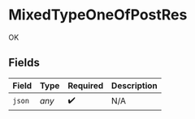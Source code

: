 # MixedTypeOneOfPostRes

OK


## Fields

| Field              | Type               | Required           | Description        |
| ------------------ | ------------------ | ------------------ | ------------------ |
| `json`             | *any*              | :heavy_check_mark: | N/A                |